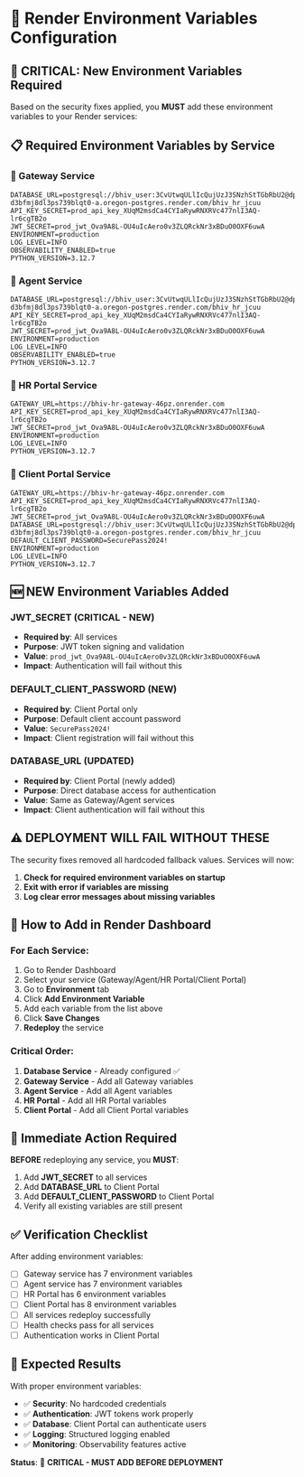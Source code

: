 # 🔧 Render Environment Variables Configuration

## 🚨 **CRITICAL: New Environment Variables Required**

Based on the security fixes applied, you **MUST** add these environment variables to your Render services:

## 📋 **Required Environment Variables by Service**

### **🔗 Gateway Service**
```
DATABASE_URL=postgresql://bhiv_user:3CvUtwqULlIcQujUzJ3SNzhStTGbRbU2@dpg-d3bfmj8dl3ps739blqt0-a.oregon-postgres.render.com/bhiv_hr_jcuu
API_KEY_SECRET=prod_api_key_XUqM2msdCa4CYIaRywRNXRVc477nlI3AQ-lr6cgTB2o
JWT_SECRET=prod_jwt_Ova9A8L-OU4uIcAero0v3ZLQRckNr3xBDuO0OXF6uwA
ENVIRONMENT=production
LOG_LEVEL=INFO
OBSERVABILITY_ENABLED=true
PYTHON_VERSION=3.12.7
```

### **🤖 Agent Service**
```
DATABASE_URL=postgresql://bhiv_user:3CvUtwqULlIcQujUzJ3SNzhStTGbRbU2@dpg-d3bfmj8dl3ps739blqt0-a.oregon-postgres.render.com/bhiv_hr_jcuu
API_KEY_SECRET=prod_api_key_XUqM2msdCa4CYIaRywRNXRVc477nlI3AQ-lr6cgTB2o
JWT_SECRET=prod_jwt_Ova9A8L-OU4uIcAero0v3ZLQRckNr3xBDuO0OXF6uwA
ENVIRONMENT=production
LOG_LEVEL=INFO
OBSERVABILITY_ENABLED=true
PYTHON_VERSION=3.12.7
```

### **🏢 HR Portal Service**
```
GATEWAY_URL=https://bhiv-hr-gateway-46pz.onrender.com
API_KEY_SECRET=prod_api_key_XUqM2msdCa4CYIaRywRNXRVc477nlI3AQ-lr6cgTB2o
JWT_SECRET=prod_jwt_Ova9A8L-OU4uIcAero0v3ZLQRckNr3xBDuO0OXF6uwA
ENVIRONMENT=production
LOG_LEVEL=INFO
PYTHON_VERSION=3.12.7
```

### **👥 Client Portal Service**
```
GATEWAY_URL=https://bhiv-hr-gateway-46pz.onrender.com
API_KEY_SECRET=prod_api_key_XUqM2msdCa4CYIaRywRNXRVc477nlI3AQ-lr6cgTB2o
JWT_SECRET=prod_jwt_Ova9A8L-OU4uIcAero0v3ZLQRckNr3xBDuO0OXF6uwA
DATABASE_URL=postgresql://bhiv_user:3CvUtwqULlIcQujUzJ3SNzhStTGbRbU2@dpg-d3bfmj8dl3ps739blqt0-a.oregon-postgres.render.com/bhiv_hr_jcuu
DEFAULT_CLIENT_PASSWORD=SecurePass2024!
ENVIRONMENT=production
LOG_LEVEL=INFO
PYTHON_VERSION=3.12.7
```

## 🆕 **NEW Environment Variables Added**

### **JWT_SECRET** (CRITICAL - NEW)
- **Required by**: All services
- **Purpose**: JWT token signing and validation
- **Value**: `prod_jwt_Ova9A8L-OU4uIcAero0v3ZLQRckNr3xBDuO0OXF6uwA`
- **Impact**: Authentication will fail without this

### **DEFAULT_CLIENT_PASSWORD** (NEW)
- **Required by**: Client Portal only
- **Purpose**: Default client account password
- **Value**: `SecurePass2024!`
- **Impact**: Client registration will fail without this

### **DATABASE_URL** (UPDATED)
- **Required by**: Client Portal (newly added)
- **Purpose**: Direct database access for authentication
- **Value**: Same as Gateway/Agent services
- **Impact**: Client authentication will fail without this

## ⚠️ **DEPLOYMENT WILL FAIL WITHOUT THESE**

The security fixes removed all hardcoded fallback values. Services will now:
1. **Check for required environment variables on startup**
2. **Exit with error if variables are missing**
3. **Log clear error messages about missing variables**

## 🔧 **How to Add in Render Dashboard**

### **For Each Service:**
1. Go to Render Dashboard
2. Select your service (Gateway/Agent/HR Portal/Client Portal)
3. Go to **Environment** tab
4. Click **Add Environment Variable**
5. Add each variable from the list above
6. Click **Save Changes**
7. **Redeploy** the service

### **Critical Order:**
1. **Database Service** - Already configured ✅
2. **Gateway Service** - Add all Gateway variables
3. **Agent Service** - Add all Agent variables  
4. **HR Portal** - Add all HR Portal variables
5. **Client Portal** - Add all Client Portal variables

## 🚨 **Immediate Action Required**

**BEFORE** redeploying any service, you **MUST**:
1. Add **JWT_SECRET** to all services
2. Add **DATABASE_URL** to Client Portal
3. Add **DEFAULT_CLIENT_PASSWORD** to Client Portal
4. Verify all existing variables are still present

## ✅ **Verification Checklist**

After adding environment variables:
- [ ] Gateway service has 7 environment variables
- [ ] Agent service has 7 environment variables  
- [ ] HR Portal has 6 environment variables
- [ ] Client Portal has 8 environment variables
- [ ] All services redeploy successfully
- [ ] Health checks pass for all services
- [ ] Authentication works in Client Portal

## 🎯 **Expected Results**

With proper environment variables:
- ✅ **Security**: No hardcoded credentials
- ✅ **Authentication**: JWT tokens work properly
- ✅ **Database**: Client Portal can authenticate users
- ✅ **Logging**: Structured logging enabled
- ✅ **Monitoring**: Observability features active

**Status**: 🚨 **CRITICAL - MUST ADD BEFORE DEPLOYMENT**